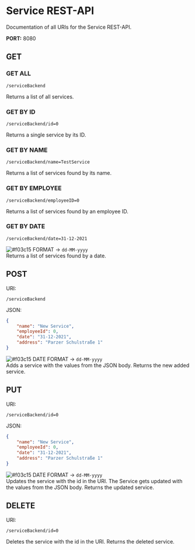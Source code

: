# Service REST-API

Documentation of all URIs for the Service REST-API.

**PORT:** 8080

## GET

### GET ALL
```
/serviceBackend
```
Returns a list of all services.

### GET BY ID
```
/serviceBackend/id=0
```
Returns a single service by its ID.

### GET BY NAME
```
/serviceBackend/name=TestService
```
Returns a list of services found by its name.

### GET BY EMPLOYEE
```
/serviceBackend/employeeID=0
```
Returns a list of services found by an employee ID.

### GET BY DATE
```
/serviceBackend/date=31-12-2021
```
![#f03c15](https://via.placeholder.com/15/ff0000/000000?text=+) FORMAT -> `dd-MM-yyyy`\
Returns a list of services found by a date.

## POST

URI:
```
/serviceBackend
```

JSON:
```JSON
{
    "name": "New Service",
    "employeeId": 0,
    "date": "31-12-2021",
    "address": "Parzer Schulstraße 1"
}
```
![#f03c15](https://via.placeholder.com/15/ff0000/000000?text=+) DATE FORMAT -> `dd-MM-yyyy`\
Adds a service with the values from the JSON body.
Returns the new added service.

## PUT

URI:
```
/serviceBackend/id=0
```

JSON:
```JSON
{
    "name": "New Service",
    "employeeId": 0,
    "date": "31-12-2021",
    "address": "Parzer Schulstraße 1"
}
```
![#f03c15](https://via.placeholder.com/15/ff0000/000000?text=+) DATE FORMAT -> `dd-MM-yyyy`\
Updates the service with the id in the URI. The Service gets updated with the values from the JSON body.
Returns the updated service.

## DELETE

URI:
```
/serviceBackend/id=0
```

Deletes the service with the id in the URI.
Returns the deleted service.

